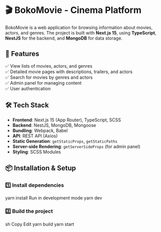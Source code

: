 # 🎬 BokoMovie - Cinema Platform

BokoMovie is a web application for browsing information about movies, actors, and genres. The project is built with **Next.js 15**, using **TypeScript**, **NestJS** for the backend, and **MongoDB** for data storage.

## 🚀 Features

✅ View lists of movies, actors, and genres  
✅ Detailed movie pages with descriptions, trailers, and actors  
✅ Search for movies by genres and actors  
✅ Admin panel for managing content  
✅ User authentication  

## 🛠️ Tech Stack

- **Frontend**: Next.js 15 (App Router), TypeScript, SCSS  
- **Backend**: NestJS, MongoDB, Mongoose  
- **Bundling**: Webpack, Babel  
- **API**: REST API (Axios)  
- **Static Generation**: `getStaticProps`, `getStaticPaths`  
- **Server-side Rendering**: `getServerSideProps` (for admin panel)  
- **Styling**: SCSS Modules  




## 📦 Installation & Setup

### 1️⃣ Install dependencies
yarn install
Run in development mode
yarn dev

### 2️⃣ Build the project
sh
Copy
Edit
yarn build
yarn start

